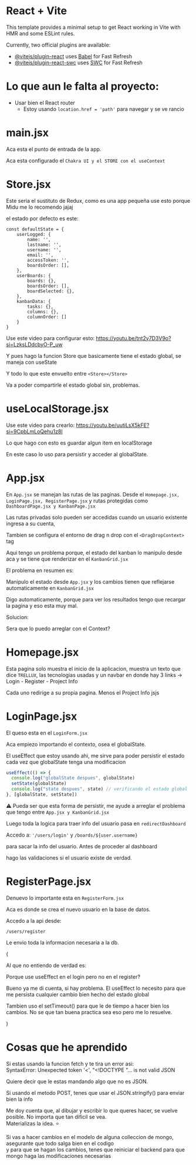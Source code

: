 # React + Vite

This template provides a minimal setup to get React working in Vite with HMR and some ESLint rules.

Currently, two official plugins are available:

- [@vitejs/plugin-react](https://github.com/vitejs/vite-plugin-react/blob/main/packages/plugin-react/README.md) uses [Babel](https://babeljs.io/) for Fast Refresh
- [@vitejs/plugin-react-swc](https://github.com/vitejs/vite-plugin-react-swc) uses [SWC](https://swc.rs/) for Fast Refresh

# Lo que aun le falta al proyecto:

- Usar bien el React router
  - Estoy usando ```location.href = 'path'``` para navegar y se ve rancio

# main.jsx

Aca esta el punto de entrada de la app.

Aca esta configurado el ```Chakra UI y el STORE con el useContext```

# Store.jsx

Este seria el sustituto de Redux, como es una app pequeña use esto porque Midu me lo recomendo jajaj

el estado por defecto es este:

```
const defaultState = {
    userLogged: {
        name: '',
        lastname: '',
        username: '',
        email: '',
        accessToken: '',
        boardsOrder: [],
    },
    userBoards: {
        boards: {},
        boardsOrder: [],
        boardSelected: {},
    },
    kanbanData: {
        tasks: {},
        columns: {},
        columnOrder: []
    }
}
```

Use este video para configurar esto:
https://youtu.be/tnt2y7D3V9o?si=LzksLDdcbyO-P_uw

Y pues hago la funcion Store que basicamente tiene el estado global, se maneja con useState

Y todo lo que este envuelto entre ```<Store></Store>```

Va a poder compartirle el estado global sin, problemas.

# useLocalStorage.jsx

Use este video para crearlo:
https://youtu.be/uutiLsX5kFE?si=9CpbLmLoQehu1z8I

Lo que hago con esto es guardar algun item en localStorage

En este caso lo uso para persistir y acceder al globalState.

# App.jsx

En ```App.jsx``` se manejan las rutas de las paginas.
Desde el ```Homepage.jsx, LoginPage.jsx, RegisterPage.jsx``` y rutas protegidas como ```DashboardPage.jsx y KanbanPage.jsx```

Las rutas privadas solo pueden ser accedidas cuando un usuario existente ingresa a su cuenta, 

Tambien se configura el entorno de drag n drop con el ```<DragDropContext>``` tag 

Aqui tengo un problema porque, el estado del kanban lo manipulo desde aca y se tiene que renderizar en el ```KanbanGrid.jsx```

El problema en resumen es:

Manipulo el estado desde ```App.jsx``` y los cambios tienen que reflejarse automaticamente en ```KanbanGrid.jsx```

Digo automaticamente, porque para ver los resultados tengo que recargar la pagina y eso esta muy mal.

Solucion:

Sera que lo puedo arreglar con el Context?

# Homepage.jsx

Esta pagina solo muestra el inicio de la aplicacion, muestra un texto que dice ```TRELLUX```, las tecnologias usadas y un navbar
en donde hay 3 links -> Login - Register - Project Info

Cada uno redirige a su propia pagina. Menos el Project Info jsjs

# LoginPage.jsx

El queso esta en el ```LoginForm.jsx```

Aca empiezo importando el contexto, osea el globalState.

El useEffect que estoy usando ahi, me sirve para poder persistir el estado cada vez que globalState tenga una modificacion

```jsx
useEffect(() => {
  console.log("globalState despues", globalState)
  setState(globalState)
  console.log("state despues", state) // verificando el estado global
}, [globalState, setState])
```

⚠️ Pueda ser que esta forma de persistir, me ayude a arreglar el problema que tengo entre ```App.jsx y KanbanGrid.jsx```

Luego toda la logica para traer info del usuario pasa en ```redirectDashboard```

        
Accedo a:
```'/users/login'``` y ```/boards/${user.username}```

para sacar la info del usuario. Antes de proceder al dashboard

hago las validaciones si el usuario existe de verdad.

# RegisterPage.jsx

Denuevo lo importante esta en ```RegisterForm.jsx```

Aca es donde se crea el nuevo usuario en la base de datos.

Accedo a la api desde:
```
/users/register
```

Le envio toda la informacion necesaria a la db.

(

Al que no entiendo de verdad es:

Porque use useEffect en el login pero no en el register?

Bueno ya me di cuenta, si hay problema. El useEffect lo necesito para que me persista cualquier cambio bien hecho del estado global

Tambien uso el setTimeout() para que le de tiempo a hacer bien los cambios. No se que tan buena practica sea eso pero me lo resuelve.

)


# Cosas que he aprendido

Si estas usando la funcion fetch y te tira un error asi: \
SyntaxError: Unexpected token '<', "<!DOCTYPE "... is not valid JSON

Quiere decir que le estas mandando algo que no es JSON.

Si usando el metodo POST, tenes que usar el JSON.stringify() para enviar bien la info

Me doy cuenta que, al dibujar y escribir lo que queres hacer, se vuelve posible. No importa que tan dificil se vea. \
Materializas la idea. ⭐

Si vas a hacer cambios en el modelo de alguna colleccion de mongo, asegurante que todo salga bien en el codigo \
y para que se hagan los cambios, tenes que reiniciar el backend para que mongo haga las modificaciones necesarias